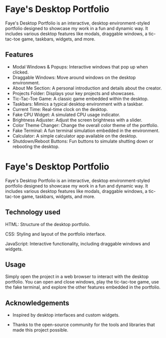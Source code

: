 
# Faye's Desktop Portfolio

Faye's Desktop Portfolio is an interactive, desktop environment-styled portfolio designed to showcase my work in a fun and dynamic way. It includes various desktop features like modals, draggable windows, a tic-tac-toe game, taskbars, widgets, and more.


## Features

* Modal Windows & Popups: Interactive windows that pop up when clicked.
* Draggable Windows: Move around windows on the desktop environment.
* About Me Section: A personal introduction and details about the creator.
* Projects Folder: Displays your key projects and showcases.
* Tic-Tac-Toe Game: A classic game embedded within the desktop.
* Taskbars: Mimics a typical desktop environment with a taskbar.
* Current Time: Real-time clock on the desktop.
* Fake CPU Widget: A simulated CPU usage indicator.
* Brightness Adjuster: Adjust the screen brightness with a slider.
* Color Theme Changer: Change the overall color theme of the portfolio.
* Fake Terminal: A fun terminal simulation embedded in the environment.
* Calculator: A simple calculator app available on the desktop.
* Shutdown/Reboot Buttons: Fun buttons to simulate shutting down or rebooting the desktop.

  
# Faye's Desktop Portfolio

Faye's Desktop Portfolio is an interactive, desktop environment-styled portfolio designed to showcase my work in a fun and dynamic way. It includes various desktop features like modals, draggable windows, a tic-tac-toe game, taskbars, widgets, and more.


## Technology used

HTML: Structure of the desktop portfolio.

CSS: Styling and layout of the portfolio interface.

JavaScript: Interactive functionality, including draggable windows and widgets.


## Usage

Simply open the project in a web browser to interact with the desktop portfolio. You can open and close windows, play the tic-tac-toe game, use the fake terminal, and explore the other features embedded in the portfolio.

## Acknowledgements

- Inspired by desktop interfaces and custom widgets.

- Thanks to the open-source community for the tools and libraries that made this project possible.



